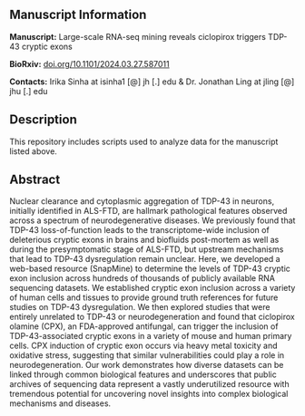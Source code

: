## Manuscript Information
**Manuscript:** Large-scale RNA-seq mining reveals ciclopirox triggers TDP-43 cryptic exons 

**BioRxiv:** [doi.org/10.1101/2024.03.27.587011](doi.org/10.1101/2024.03.27.587011)

**Contacts:** Irika Sinha at isinha1 [@] jh [.] edu & Dr. Jonathan Ling at jling [@] jhu [.] edu

## Description
This repository includes scripts used to analyze data for the manuscript listed above.

## Abstract
Nuclear clearance and cytoplasmic aggregation of TDP-43 in neurons, initially identified in ALS-FTD, are hallmark pathological features observed across a spectrum of neurodegenerative diseases. We previously found that TDP-43 loss-of-function leads to the transcriptome-wide inclusion of deleterious cryptic exons in brains and biofluids post-mortem as well as during the presymptomatic stage of ALS-FTD, but upstream mechanisms that lead to TDP-43 dysregulation remain unclear. Here, we developed a web-based resource (SnapMine) to determine the levels of TDP-43 cryptic exon inclusion across hundreds of thousands of publicly available RNA sequencing datasets. We established cryptic exon inclusion across a variety of human cells and tissues to provide ground truth references for future studies on TDP-43 dysregulation. We then explored studies that were entirely unrelated to TDP-43 or neurodegeneration and found that ciclopirox olamine (CPX), an FDA-approved antifungal, can trigger the inclusion of TDP-43-associated cryptic exons in a variety of mouse and human primary cells. CPX induction of cryptic exon occurs via heavy metal toxicity and oxidative stress, suggesting that similar vulnerabilities could play a role in neurodegeneration. Our work demonstrates how diverse datasets can be linked through common biological features and underscores that public archives of sequencing data represent a vastly underutilized resource with tremendous potential for uncovering novel insights into complex biological mechanisms and diseases.
